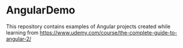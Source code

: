 # AngularDemo
This repository contains examples of Angular projects created while learning from https://www.udemy.com/course/the-complete-guide-to-angular-2/
